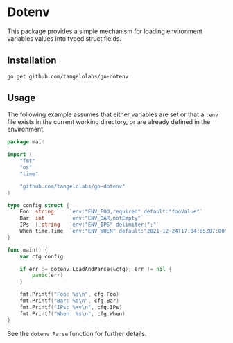 # Dotenv

This package provides a simple mechanism for loading environment variables values into typed struct fields.

## Installation

```bash
go get github.com/tangelolabs/go-dotenv
```

## Usage

The following example assumes that either variables are set or that a `.env` file exists in the current working
directory, or are already defined in the environment.

```go
package main

import (
	"fmt"
	"os"
	"time"

	"github.com/tangelolabs/go-dotenv"
)

type config struct {
	Foo  string     `env:"ENV_FOO,required" default:"fooValue"`
	Bar  int        `env:"ENV_BAR,notEmpty"`
	IPs  []string	`env:"ENV_IPS" delimiter:";"`
	When time.Time	`env:"ENV_WHEN" default:"2021-12-24T17:04:05Z07:00" timeLayout:"2006-01-02T15:04:05Z07:00"`
}

func main() {
	var cfg config

	if err := dotenv.LoadAndParse(&cfg); err != nil {
		panic(err)
	}

	fmt.Printf("Foo: %s\n", cfg.Foo)
	fmt.Printf("Bar: %d\n", cfg.Bar)
	fmt.Printf("IPs: %+v\n", cfg.IPs)
	fmt.Printf("When: %s\n", cfg.When)
}
```

See the `dotenv.Parse` function for further details.
